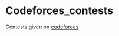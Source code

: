 # Codeforces_contests

Contests given on [codeforces](https://codeforces.com/contests/with/ninja_28)

